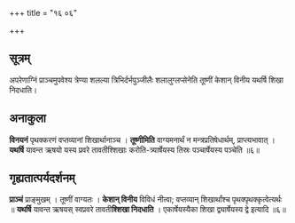 +++
title = "१६ ०६"

+++
## सूत्रम्
अपरेणाग्निं प्राञ्चमुपवेश्य त्रेण्या शलल्या त्रिभिर्दर्भपुञ्जीलैः शलालुग्लप्सेनेति तूष्णीं केशान् विनीय यथर्षि शिखा निदधाति।

## अनाकुला
**विनयनं** पृथक्करणं वप्तव्यानां शिखार्थानाञ्च ।
**तूष्णीमिति** वाग्यमनार्थं न मन्त्रप्रतिषेधार्थम्, प्राप्त्यभावात् ।
**यथर्षि** यावन्त ऋषयो यस्य प्रवरे तावतीश्शिखाः करोति-त्र्यार्षेयस्य तिस्रः पञ्चार्षेयस्य पञ्चेति ॥६॥

## गृह्यतात्पर्यदर्शनम्
**प्राञ्चं** प्राङ्मुखम् ।
तूष्णीं वाग्यतः ।
**केशान् विनीय** विविधं नीत्वा; वप्तव्यान् शिखार्थांश्च पृथक्पृथक्कृत्वेत्यर्थः ॥
**यथर्षि** यावन्त ऋषयस् स्वप्रवरे तावती**श्शिखा निदधाति** ।
एकार्षेयस्यैका शिखा द्व्यार्षेयस्य द्वे इत्यादि ॥६॥  
